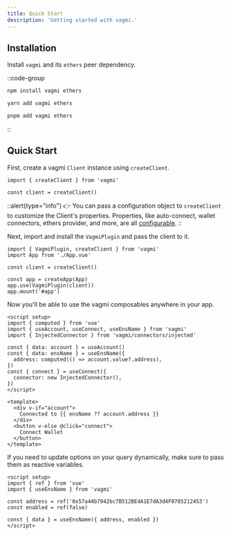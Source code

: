 ```yaml
---
title: Quick Start
description: 'Getting started with vagmi.'
---
```


## Installation

Install `vagmi` and its `ethers` peer dependency.

::code-group
  ```bash [npm]
  npm install vagmi ethers
  ```
  ```bash [yarn]
  yarn add vagmi ethers
  ```
  ```bash [pnpm]
  pnpm add vagmi ethers
  ```
::

## Quick Start

First, create a vagmi `Client` instance using `createClient`.

```js[main.js]
import { createClient } from 'vagmi'

const client = createClient()
```

::alert{type="info"}
👉 You can pass a configuration object to `createClient` to customize the Client's properties. Properties, like auto-connect, wallet connectors, ethers provider, and more, are all [configurable](/client#configuration).
::

Next, import and install the `VagmiPlugin` and pass the client to it.

```js[main.js]
import { VagmiPlugin, createClient } from 'vagmi'
import App from './App.vue'

const client = createClient()

const app = createApp(App)
app.use(VagmiPlugin(client))
app.mount('#app')
```

Now you'll be able to use the vagmi composables anywhere in your app.

```vue[App.vue]
<script setup>
import { computed } from 'vue'
import { useAccount, useConnect, useEnsName } from 'vagmi'
import { InjectedConnector } from 'vagmi/connectors/injected'

const { data: account } = useAccount()
const { data: ensName } = useEnsName({
  address: computed(() => account.value?.address),
})
const { connect } = useConnect({
  connector: new InjectedConnector(),
})
</script>

<template>
  <div v-if="account">
    Connected to {{ ensName ?? account.address }}
  </div>
  <button v-else @click="connect">
    Connect Wallet
  </button>
</template>
```

If you need to update options on your query dynamically, make sure to pass them as reactive variables.

```vue[App.vue]
<script setup>
import { ref } from 'vue'
import { useEnsName } from 'vagmi'

const address = ref('0x57a44b7942bc7B512BE4A1E7dA3d4F0705212453')
const enabled = ref(false)

const { data } = useEnsName({ address, enabled })
</script>
```
